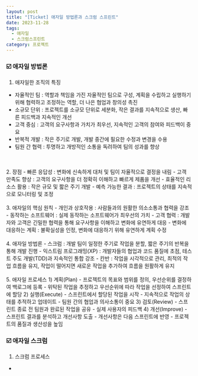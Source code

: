 ```yaml
---
layout: post
title: "[Ticket] 애자일 방법론과 스크럼 스프린트"
date: 2023-11-28
tags:
  - 애자일
  - 스크럼스프린트
category: 프로젝트
---
```


### ☑️ 애자일 방법론
1. 애자일한 조직의 특징
  - 자율적인 팀 : 역할과 책임을 가진 자율적인 팀으로 구성, 계획을 수립하고 실행하기 위해 협력하고 조정하는 역할, 더 나은 협업과 창의성 촉진
  - 소규모 단위 : 프로젝트를 소규모 단위로 세분화, 작은 결과를 지속적으로 생산, 빠른 피드백과 지속적인 개선
  - 고객 중심 : 고객의 요구사항과 가치가 최우선, 지속적인 고객의 참여와 피드백이 중요
  - 반복적 개발 : 작은 주기로 개발, 개발 중간에 필요한 수정과 변경을 수용
  - 팀원 간 협력 : 투명하고 개방적인 소통을 독려하여 팀의 성과를 향상
<br>
<br>
2. 장점
  - 빠른 응답성 : 변화에 신속하게 대처 및 팀이 자율적으로 결정을 내림
  - 고객 만족도 향상 : 고객의 요구사항을 더 정확히 이해하고 빠르게 제품을 개선
  - 효율적인 리소스 활용 : 작은 규모 및 짧은 주기 개발
  - 예측 가능한 결과 : 프로젝트의 상태를 지속적으로 모니터링 및 조정
<br>
<br>
3. 애자일의 핵심 원칙
  - 개인과 상호작용 : 사람들과의 원활한 의소소통과 협력을 강조
  - 동작하는 소프트웨어 : 실제 동작하는 소프트웨어가 최우선의 가치
  - 고객 협력 : 개발자와 고객은 긴밀한 협력을 통해 요구사항을 이해하고 변화에 유연하게 대응
  - 변화에 대응하는 계획 : 불확실성을 인정, 변화에 대응하기 위해 유연하게 계획 수정
<br>
<br>
4. 애자일 방법론
  - 스크럼 : 개발 팀이 일정한 주기로 작업을 분할, 짧은 주기의 반복을 통해 개발 진행
  - 익스트림 프로그래밍(XP) : 개발자들의 협업과 코드 품질에 초점, 테스트 주도 개발(TDD)과 지속적인 통합 강조
  - 칸반 : 작업을 시각적으로 관리, 최적의 작업 흐름을 유지, 작업이 떨어지면 새로운 작업을 추가하여 흐름을 원활하게 유지
<br>
<br>
5. 애자일 프로세스
  1) 계획(Plan)
    - 프로젝트의 목표와 범위를 정의, 우선순위를 결정하여 백로그에 등록
    - 위탁된 작업을 추정하고 우선순위에 따라 작업을 선정하여 스프린트에 할당
  2) 실행(Execute)
    - 스프린트에서 할당된 작업을 시작
    - 지속적으로 작업의 상태를 추적하고 업데이트
    - 팀원 간의 협업과 의사소통이 중요
  3) 검토(Review)
    - 스프린트 종료 전 팀원과 완료된 작업을 공유
    - 실제 사용자의 피드백
  4) 개선(Improve)
    - 스프린트 결과를 분석하고 개선사항 도출
    - 개선사항은 다음 스프린트에 반영
    - 프로젝트의 품질과 생산성을 높임

### ☑️ 애자일 스크럼
1. 스크럼 프로세스
  - 